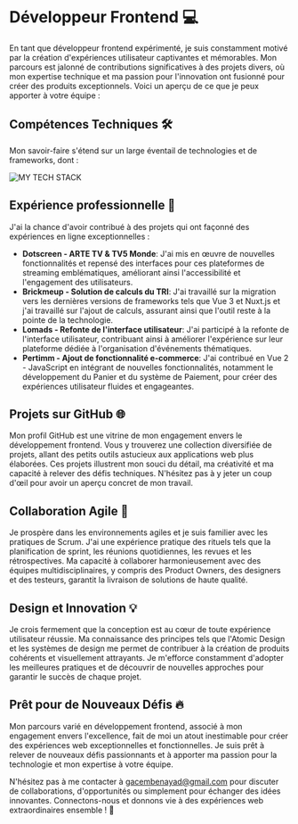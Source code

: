 # Développeur Frontend 💻

En tant que développeur frontend expérimenté, je suis constamment motivé par la création d'expériences utilisateur captivantes et mémorables. Mon parcours est jalonné de contributions significatives à des projets divers, où mon expertise technique et ma passion pour l'innovation ont fusionné pour créer des produits exceptionnels. Voici un aperçu de ce que je peux apporter à votre équipe :

## Compétences Techniques 🛠️

Mon savoir-faire s'étend sur un large éventail de technologies et de frameworks, dont :

<img src="https://github-readme-tech-stack.vercel.app/api/cards?title=MY+TECH+STACK&align=center&fontFamily=Bebas+Neue&fontWeight=bold&showBorder=false&lineHeight=8&lineCount=2&theme=github&gap=16&width=800&hideBg=true&hideTitle=true&bg=%23FFFFFF&badge=%23EAEFFC&border=%23D8DEE4&titleColor=%23623cea&line1=Javascript%2CJavascript%2CF0DB4F%3Btypescript%2Ctypescript%2C007acc%3Breact%2Creact%2C61dbfb%3BVue.js%2CVue.js%2C42b883%3Bhtml5%2Chtml5%2Ce34c26%3BCSS3%2CCSS3%2C264de4%3B&line2=Next.js%2CNext.js%2C000000%3BNuxt.js%2CNuxt.js%2C42b883%3BJest%2CJest%2C99425b%3BCypress%2CCypress%2C0f2e2e%3BSass%2CSass%2CCD6799%3Bdocker%2Cdocker%2C0db7ed%3B" alt="MY TECH STACK" />

## Expérience professionnelle 💼

J'ai la chance d'avoir contribué à des projets qui ont façonné des expériences en ligne exceptionnelles :

- **Dotscreen - ARTE TV & TV5 Monde**: J'ai mis en œuvre de nouvelles fonctionnalités et repensé des interfaces pour ces plateformes de streaming emblématiques, améliorant ainsi l'accessibilité et l'engagement des utilisateurs.
- **Brickmeup - Solution de calculs du TRI**: J'ai travaillé sur la migration vers les dernières versions de frameworks tels que Vue 3 et Nuxt.js et j'ai travaillé sur l'ajout de calculs, assurant ainsi que l'outil reste à la pointe de la technologie.
- **Lomads - Refonte de l'interface utilisateur**: J'ai participé à la refonte de l'interface utilisateur, contribuant ainsi à améliorer l'expérience sur leur plateforme dédiée à l'organisation d'événements thématiques.
- **Pertimm - Ajout de fonctionnalité e-commerce**: J'ai contribué en Vue 2 - JavaScript en intégrant de nouvelles fonctionnalités, notamment le développement du Panier et du système de Paiement, pour créer des expériences utilisateur fluides et engageantes.


## Projets sur GitHub 🌐

Mon profil GitHub est une vitrine de mon engagement envers le développement frontend. Vous y trouverez une collection diversifiée de projets, allant des petits outils astucieux aux applications web plus élaborées. Ces projets illustrent mon souci du détail, ma créativité et ma capacité à relever des défis techniques. N'hésitez pas à y jeter un coup d'œil pour avoir un aperçu concret de mon travail.

## Collaboration Agile 🤝

Je prospère dans les environnements agiles et je suis familier avec les pratiques de Scrum. J'ai une expérience pratique des rituels tels que la planification de sprint, les réunions quotidiennes, les revues et les rétrospectives. Ma capacité à collaborer harmonieusement avec des équipes multidisciplinaires, y compris des Product Owners, des designers et des testeurs, garantit la livraison de solutions de haute qualité.

## Design et Innovation 💡

Je crois fermement que la conception est au cœur de toute expérience utilisateur réussie. Ma connaissance des principes tels que l'Atomic Design et les systèmes de design me permet de contribuer à la création de produits cohérents et visuellement attrayants. Je m'efforce constamment d'adopter les meilleures pratiques et de découvrir de nouvelles approches pour garantir le succès de chaque projet.

## Prêt pour de Nouveaux Défis 🔥

Mon parcours varié en développement frontend, associé à mon engagement envers l'excellence, fait de moi un atout inestimable pour créer des expériences web exceptionnelles et fonctionnelles. Je suis prêt à relever de nouveaux défis passionnants et à apporter ma passion pour la technologie et mon expertise à votre équipe.

N'hésitez pas à me contacter à [gacembenayad@gmail.com](mailto:gacembenayad@gmail.com) pour discuter de collaborations, d'opportunités ou simplement pour échanger des idées innovantes. Connectons-nous et donnons vie à des expériences web extraordinaires ensemble ! 🌟







